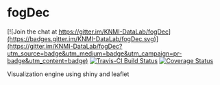 # fogDec

[![Join the chat at https://gitter.im/KNMI-DataLab/fogDec](https://badges.gitter.im/KNMI-DataLab/fogDec.svg)](https://gitter.im/KNMI-DataLab/fogDec?utm_source=badge&utm_medium=badge&utm_campaign=pr-badge&utm_content=badge)
[![Travis-CI Build Status](https://travis-ci.org/KNMI-DataLab/fogDec.svg?branch=master)](https://travis-ci.org/KNMI-DataLab/fogDec)
[![Coverage Status](https://img.shields.io/codecov/c/github/KNMI-DataLab/fogDec/master.svg)](https://codecov.io/github/KNMI-DataLab/fogDec?branch=master)

Visualization engine using shiny and leaflet
